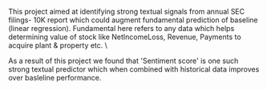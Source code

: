 This project aimed at identifying strong textual signals from annual SEC filings- 10K report which could augment fundamental prediction of baseline (linear regression). 
Fundamental here refers to any data which helps determining value of stock like NetIncomeLoss, Revenue, Payments to acquire plant & property etc.
\

As a result of this project we found that 'Sentiment score' is one such strong textual predictor which when combined with historical data improves over basleline performance.
